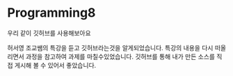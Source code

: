 # Programming8
우리 같이 깃허브를 사용해보아요

허서영 조교쌤의 특강을 듣고 깃허브라는것을 알게되었습니다.
특강의 내용을 다시 떠올리면서 과정을 참고하여 과제를 마칠수있었습니다.
깃허브를 통해 내가 만든 소스를 직접 게시해 볼 수 있어서 좋았습니다.
